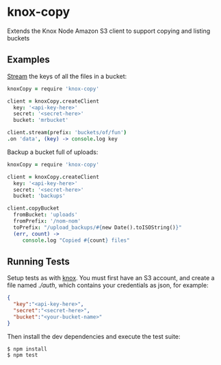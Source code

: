 knox-copy
=========

Extends the Knox Node Amazon S3 client to support copying and listing buckets

## Examples

[Stream] the keys of all the files in a bucket:

[Stream]: http://nodejs.org/api/stream.html#stream_readable_stream

``` coffeescript
knoxCopy = require 'knox-copy'

client = knoxCopy.createClient
  key: '<api-key-here>'
  secret: '<secret-here>'
  bucket: 'mrbucket'

client.stream(prefix: 'buckets/of/fun')
.on 'data', (key) -> console.log key
```

Backup a bucket full of uploads:

``` coffeescript
knoxCopy = require 'knox-copy'

client = knoxCopy.createClient
  key: '<api-key-here>'
  secret: '<secret-here>'
  bucket: 'backups'

client.copyBucket
  fromBucket: 'uploads'
  fromPrefix: '/nom-nom'
  toPrefix: "/upload_backups/#{new Date().toISOString()}"
  (err, count) ->
     console.log "Copied #{count} files"
```

## Running Tests

Setup tests as with [knox].  You must first have an S3 account, and create
a file named _./auth_, which contains your credentials as json, for example:

[knox]: https://github.com/LearnBoost/knox#running-tests

```json
{
  "key":"<api-key-here>",
  "secret":"<secret-here>",
  "bucket":"<your-bucket-name>"
}
```

Then install the dev dependencies and execute the test suite:

    $ npm install
    $ npm test


